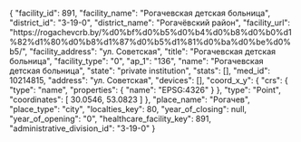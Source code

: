 {
    "facility_id": 891,
    "facility_name": "Рогачевская детская больница",
    "district_id": "3-19-0",
    "district_name": "Рогачёвский район",
    "facility_url": "https:\/\/rogachevcrb.by\/%d0%bf%d0%b5%d0%b4%d0%b8%d0%b0%d1%82%d1%80%d0%b8%d1%87%d0%b5%d1%81%d0%ba%d0%be%d0%b5\/",
    "facility_address": "ул. Советская",
    "title": "Рогачевская детская больница",
    "facility_type": "0",
    "ap_1": "136",
    "name": "Рогачевская детская больница",
    "state": "private institution",
    "stats": [],
    "med_id": 10214815,
    "address": "ул. Советская",
    "devices": [],
    "coord_x_y": {
        "crs": {
            "type": "name",
            "properties": {
                "name": "EPSG:4326"
            }
        },
        "type": "Point",
        "coordinates": [
            30.0546,
            53.0823
        ]
    },
    "place_name": "Рогачев",
    "place_type": "city",
    "localties_key": 80,
    "year_of_closing": null,
    "year_of_opening": "0",
    "healthcare_facility_key": 891,
    "administrative_division_id": "3-19-0"
}